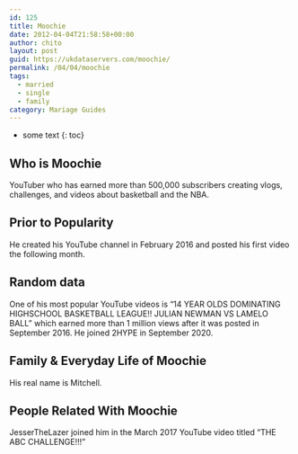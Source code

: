 ```yaml
---
id: 125
title: Moochie
date: 2012-04-04T21:58:58+00:00
author: chito
layout: post
guid: https://ukdataservers.com/moochie/
permalink: /04/04/moochie  
tags:
  - married
  - single
  - family
category: Mariage Guides
---
```


* some text
{: toc}


## Who is  Moochie
                  
                  
                  
YouTuber who has earned more than 500,000 subscribers creating vlogs, challenges, and videos about basketball and the NBA. 
                  
                
                
                
## Prior to Popularity 
                  
                  
                  
He created his YouTube channel in February 2016 and posted his first video the following month. 
                  
                
                
                
## Random data 
                  
                  
                  
One of his most popular YouTube videos is &#8220;14 YEAR OLDS DOMINATING HIGHSCHOOL BASKETBALL LEAGUE!! JULIAN NEWMAN VS LAMELO BALL&#8221; which earned more than 1 million views after it was posted in September 2016. He joined 2HYPE in September 2020.
                  
                
                
                
## Family & Everyday Life of Moochie
                  
                  
                  
His real name is Mitchell. 
                  
                
                
                
## People Related With  Moochie
                  
                  
                  
JesserTheLazer joined him in the March 2017 YouTube video titled &#8220;THE ABC CHALLENGE!!!&#8221; 
                  
                
              
            
          
          
          
    
    
  
